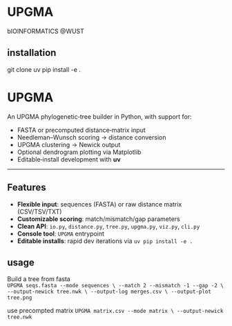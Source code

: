 # UPGMA
bIOINFORMATICS @WUST

## installation
git clone [<UPGMA>](https://github.com/Karo555/UPGMA)
uv pip install -e .

# UPGMA

An UPGMA phylogenetic‐tree builder in Python, with support for:

- FASTA or precomputed distance‐matrix input  
- Needleman–Wunsch scoring → distance conversion  
- UPGMA clustering → Newick output  
- Optional dendrogram plotting via Matplotlib  
- Editable‐install development with **uv**

---

## Features

- **Flexible input**: sequences (FASTA) or raw distance matrix (CSV/TSV/TXT)  
- **Customizable scoring**: match/mismatch/gap parameters  
- **Clean API**: `io.py`, `distance.py`, `tree.py`, `upgma.py`, `viz.py`, `cli.py`  
- **Console tool**: `UPGMA` entrypoint  
- **Editable installs**: rapid dev iterations via `uv pip install -e .`

## usage 
Build a tree from fasta <br>
`UPGMA seqs.fasta --mode sequences \
  --match 2 --mismatch -1 --gap -2 \
  --output-newick tree.nwk \
  --output-log merges.csv \
  --output-plot tree.png`

use precompted matrix
`UPGMA matrix.csv --mode matrix \
  --output-newick tree.nwk`